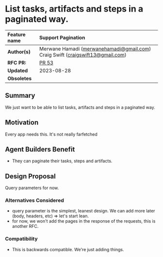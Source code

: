 # List tasks, artifacts and steps in a paginated way.

| Feature name  | Support Pagination                       |
| :------------ |:-----------------------------------------|
| **Author(s)** | Merwane Hamadi (merwanehamadi@gmail.com)  Craig Swift (craigswift13@gmail.com)|
| **RFC PR:**   | [PR 53](https://github.com/e2b-dev/agent-protocol/pull/53)                              |
| **Updated**   | 2023-08-28                               |
| **Obsoletes** |                                          |

## Summary

We just want to be able to list tasks, artifacts and steps in a paginated way.

## Motivation

Every app needs this. It's not really farfetched

## Agent Builders Benefit

- They can paginate their tasks, steps and artifacts.

## Design Proposal

Query parameters for now.

### Alternatives Considered
- query parameter is the simplest, leanest design. We can add more later (body, headers, etc) => let's start lean.
- for now, we won't add the pages in the response of the requests, this is another RFC.

### Compatibility

- This is backwards compatible. We're just adding things.
